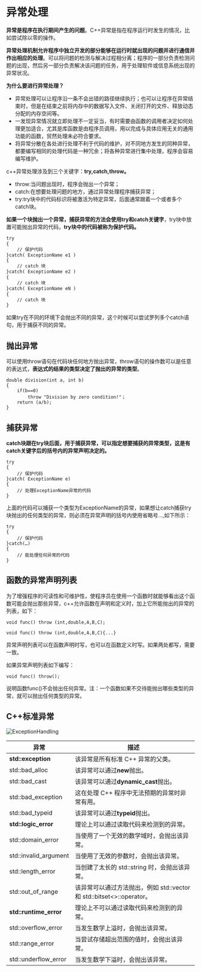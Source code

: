 # 异常处理

**异常是程序在执行期间产生的问题**。C++异常是指在程序运行时发生的情况，比如尝试除以零的操作。

**异常处理机制允许程序中独立开发的部分能够在运行时就出现的问题并进行通信并作出相应的处理**。可以将问题的检测与解决过程相分离；程序的一部分负责检测问题的出现，然后另一部分负责解决该问题的任务，用于处理软件或信息系统出现的异常状况。

**为什么要进行异常处理？**

+ 异常处理可以让程序沿一条不会出错的路径继续执行；也可以让程序在异常结束时，但是在结束之前将内存中的数据写入文件、关闭打开的文件、释放动态分配的内存空间等。
+ 一发现异常情况就立即处理不一定妥当，有时需要由函数的调用者决定如何处理更加适合，尤其是库函数是由程序员调用，用以完成与具体应用无关的通用功能的函数，贸然处理未必符合要求。
+ 将异常分散在各处进行处理不利于代码的维护，对不同地方发生的同种异常，都要编写相同的处理代码是一种冗余；将各种异常进行集中处理，程序会容易编写维护。

c++异常处理涉及到三个关键字：**try,catch,throw。**

+ throw:当问题出现时，程序会抛出一个异常；
+ catch:在想要处理问题的地方，通过异常处理程序捕获异常；
+ try:try块中的代码标识将被激活为特定异常，后面通常跟着一个或者多个catch块。

**如果一个块抛出一个异常，捕获异常的方法会使用try和catch关键字**，try块中放置可能抛出异常的代码，**try块中的代码被称为保护代码。**

```apache
try 
{
	// 保护代码
}catch(	ExceptionName e1 )
{
	// catch 块
}catch(	ExceptionName e2 )
{
	// catch 块
}catch(	ExceptionName eN )
{
	// catch 块
}
```

如果try在不同的环境下会抛出不同的异常，这个时候可以尝试罗列多个catch语句，用于捕获不同的异常。

## 抛出异常

可以使用throw语句在代码块任何地方抛出异常，throw语句的操作数可以是任意的表达式，**表达式的结果的类型决定了抛出的异常的类型**。

```
double division(int a, int b)
{
	if(b==0)
		throw "Division by zero condition!"；
	return (a/b);
}
```

## 捕获异常

**catch块跟在try块后面，用于捕获异常，可以指定想要捕获的异常类型，这是有catch关键字后的括号内的异常声明决定的。**

```
try
{
	// 保护代码
}catch( ExceptionName e)
{
	// 处理ExceptionName异常的代码
}
```

上面的代码可以捕获一个类型为ExceptionName的异常，如果想让catch捕获try块抛出的任何类型的异常，则必须在异常声明的括号内使用省略号…,如下所示：

```
try
{
	// 保护代码
}catch(…)
{
	// 能处理任何异常的代码
}
```

## 函数的异常声明列表

为了增强程序的可读性和可维护性，使程序员在使用一个函数时就能够看出这个函数可能会抛出那些异常，c++允许函数在声明和定义时，加上它所能抛出的异常的列表，如下：

`void func() throw (int,double,A,B,C);`

`void func() throw (int,double,A,B,C){...}`

异常声明列表可以在函数声明时写，也可以在函数定义时写。如果两处都写，需要一致。

如果异常声明列表如下编写：

`void func() throw();`

说明函数func()不会抛出任何异常。注：一个函数如果不交待能抛出哪些类型的异常，就可以抛出任何类型的异常。

## C++标准异常

![ExceptionHandling](./异常处理/image/exceptions_in_cpp.png)

| 异常                         | 描述                                                                      |
| ---------------------------- | ------------------------------------------------------------------------- |
| **std::exception**     | 该异常是所有标准 C++ 异常的父类。                                         |
| std::bad_alloc               | 该异常可以通过**new**抛出。                                         |
| std::bad_cast                | 该异常可以通过**dynamic_cast**抛出。                                |
| std::bad_exception           | 这在处理 C++ 程序中无法预期的异常时非常有用。                             |
| std::bad_typeid              | 该异常可以通过**typeid**抛出。                                      |
| **std::logic_error**   | 理论上可以通过读取代码来检测到的异常。                                    |
| std::domain_error            | 当使用了一个无效的数学域时，会抛出该异常。                                |
| std::invalid_argument        | 当使用了无效的参数时，会抛出该异常。                                      |
| std::length_error            | 当创建了太长的 std::string 时，会抛出该异常。                             |
| std::out_of_range            | 该异常可以通过方法抛出，例如 std::vector 和 std::bitset<>::operator[]()。 |
| **std::runtime_error** | 理论上不可以通过读取代码来检测到的异常。                                  |
| std::overflow_error          | 当发生数学上溢时，会抛出该异常。                                          |
| std::range_error             | 当尝试存储超出范围的值时，会抛出该异常。                                  |
| std::underflow_error         | 当发生数学下溢时，会抛出该异常。                                          |

